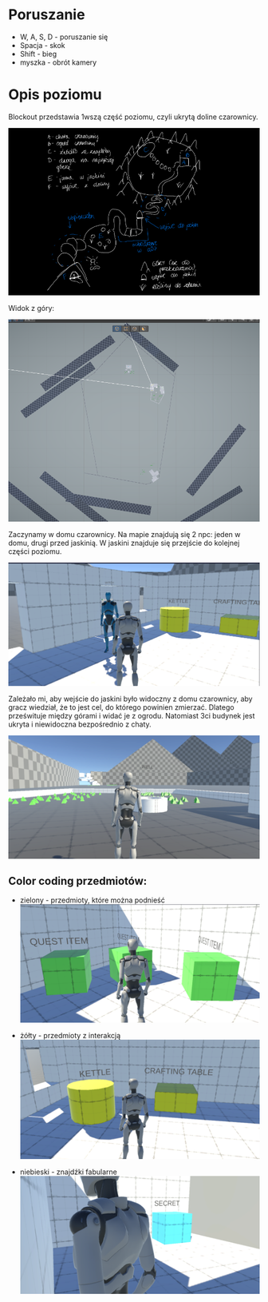 Poruszanie
==========
- W, A, S, D - poruszanie się
- Spacja - skok
- Shift - bieg
- myszka - obrót kamery


Opis poziomu
============
Blockout przedstawia 1wszą część poziomu, czyli ukrytą doline czarownicy.

![ref.png](Screens%2Fref.png)

Widok z góry:

![map.png](Screens%2Fmap.png)

Zaczynamy w domu czarownicy. Na mapie znajdują się 2 npc: jeden w domu, drugi przed jaskinią. W jaskini znajduje się przejście do kolejnej części poziomu.

![start.png](Screens%2Fstart.png)

Zależało mi, aby wejście do jaskini było widoczny z domu czarownicy, aby gracz wiedział, że to jest cel, do którego powinien zmierzać. Dlatego prześwituje między górami i widać je z ogrodu. Natomiast 3ci budynek jest ukryta i niewidoczna bezpośrednio z chaty.

![garden2.png](Screens%2Fgarden2.png)

Color coding przedmiotów:
-------------------------
- zielony - przedmioty, które można podnieść
  ![item1.png](Screens%2Fitem1.png)

- żółty - przedmioty z interakcją
  ![interactable1.png](Screens%2Finteractable1.png)

- niebieski - znajdźki fabularne
  ![item2.png](Screens%2Fitem2.png)

